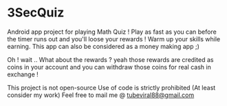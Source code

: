 # 3SecQuiz
Android app project for playing Math Quiz !
Play as fast as you can before the timer runs out and you'll loose your rewards !
Warm up your skills while earning. This app can also be considered as a money making app ;)

Oh ! wait .. What about the rewards ? 
yeah those rewards are credited as coins in your account and you can withdraw those coins for real cash in exchange !

This project is not open-source 
Use of code is strictly prohibited (At least consider my work)
Feel free to mail me @ tubeviral88@gmail.com
